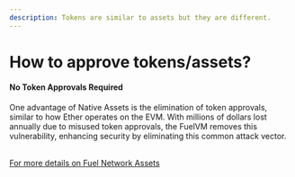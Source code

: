 ```yaml
---
description: Tokens are similar to assets but they are different.
---
```


# How to approve tokens/assets?

#### No Token Approvals Required

One advantage of Native Assets is the elimination of token approvals, similar to how Ether operates on the EVM. With millions of dollars lost annually due to misused token approvals, the FuelVM removes this vulnerability, enhancing security by eliminating this common attack vector.

\
[For more details on Fuel Network Assets](https://docs.fuel.network/docs/sway/blockchain-development/native\_assets/#asset-vs-coin-vs-token)
